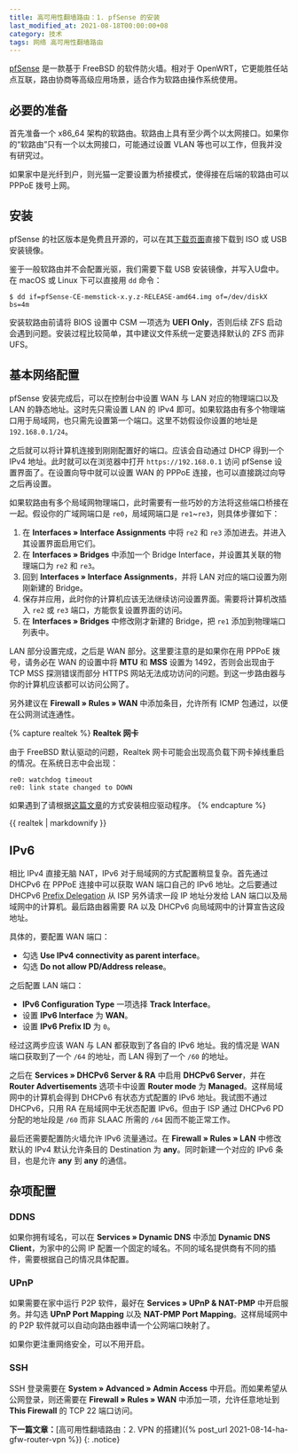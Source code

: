```yaml
---
title: 高可用性翻墙路由：1. pfSense 的安装
last_modified_at: 2021-08-18T00:00:00+08
category: 技术
tags: 网络 高可用性翻墙路由
---
```


[pfSense](https://pfsense.org) 是一款基于 FreeBSD 的软件防火墙。相对于 OpenWRT，它更能胜任站点互联，路由协商等高级应用场景，适合作为软路由操作系统使用。

必要的准备
----
首先准备一个 x86_64 架构的软路由。软路由上具有至少两个以太网接口。如果你的“软路由”只有一个以太网接口，可能通过设置 VLAN 等也可以工作，但我并没有研究过。

如果家中是光纤到户，则光猫一定要设置为桥接模式，使得接在后端的软路由可以 PPPoE 拨号上网。

安装
----

pfSense 的社区版本是免费且开源的，可以在其[下载页面](https://www.pfsense.org/download/)直接下载到 ISO 或 USB 安装镜像。

鉴于一般软路由并不会配置光驱，我们需要下载 USB 安装镜像，并写入U盘中。在 macOS 或 Linux 下可以直接用 `dd` 命令：
~~~~shell
$ dd if=pfSense-CE-memstick-x.y.z-RELEASE-amd64.img of=/dev/diskX bs=4m
~~~~

安装软路由前请将 BIOS 设置中 CSM 一项选为 **UEFI Only**，否则后续 ZFS 启动会遇到问题。安装过程比较简单，其中建议文件系统一定要选择默认的 ZFS 而非 UFS。

基本网络配置
----
pfSense 安装完成后，可以在控制台中设置 WAN 与 LAN 对应的物理端口以及 LAN 的静态地址。这时先只需设置 LAN 的 IPv4 即可。如果软路由有多个物理端口用于局域网，也只需先设置第一个端口。这里不妨假设你设置的地址是 `192.168.0.1/24`。

之后就可以将计算机连接到刚刚配置好的端口。应该会自动通过 DHCP 得到一个 IPv4 地址。此时就可以在浏览器中打开 `https://192.168.0.1` 访问 pfSense 设置界面了。在设置向导中就可以设置 WAN 的 PPPoE 连接，也可以直接跳过向导之后再设置。

如果软路由有多个局域网物理端口，此时需要有一些巧妙的方法将这些端口桥接在一起。假设你的广域网端口是 `re0`，局域网端口是 `re1`~`re3`，则具体步骤如下：
1. 在 **Interfaces &raquo; Interface Assignments** 中将 `re2` 和 `re3` 添加进去。并进入其设置界面启用它们。
2. 在 **Interfaces &raquo; Bridges** 中添加一个 Bridge Interface，并设置其关联的物理端口为 `re2` 和 `re3`。
3. 回到 **Interfaces &raquo; Interface Assignments**，并将 LAN 对应的端口设置为刚刚新建的 Bridge。
4. 保存并应用，此时你的计算机应该无法继续访问设置界面。需要将计算机改插入 `re2` 或 `re3` 端口，方能恢复设置界面的访问。
5. 在 **Interfaces &raquo; Bridges** 中修改刚才新建的 Bridge，把 `re1` 添加到物理端口列表中。 

LAN 部分设置完成，之后是 WAN 部分。这里要注意的是如果你在用 PPPoE 拨号，请务必在 WAN 的设置中将 **MTU** 和 **MSS** 设置为 1492，否则会出现由于 TCP MSS 探测错误而部分 HTTPS 网站无法成功访问的问题。到这一步路由器与你的计算机应该都可以访问公网了。

另外建议在 **Firewall &raquo; Rules &raquo; WAN** 中添加条目，允许所有 ICMP 包通过，以便在公网测试连通性。

{% capture realtek %}
**Realtek 网卡**

由于 FreeBSD 默认驱动的问题，Realtek 网卡可能会出现高负载下网卡掉线重启的情况。在系统日志中会出现：
~~~~
re0: watchdog timeout
re0: link state changed to DOWN
~~~~
如果遇到了请根据[这篇文章](https://www.robpeck.com/2021/04/using-realtek-nics-in-pfsense/)的方式安装相应驱动程序。
{% endcapture %}

<div class="notice--warning">
    {{ realtek | markdownify }}
</div>

IPv6
----
相比 IPv4 直接无脑 NAT，IPv6 对于局域网的方式配置稍显复杂。首先通过 DHCPv6 在 PPPoE 连接中可以获取 WAN 端口自己的 IPv6 地址。之后要通过 DHCPv6 [Prefix Delegation](https://en.wikipedia.org/wiki/Prefix_delegation) 从 ISP 另外请求一段 IP 地址分发给 LAN 端口以及局域网中的计算机。最后路由器需要 RA 以及 DHCPv6 向局域网中的计算宣告这段地址。

具体的，要配置 WAN 端口：
* 勾选 **Use IPv4 connectivity as parent interface**。
* 勾选 **Do not allow PD/Address release**。

之后配置 LAN 端口：
* **IPv6 Configuration Type** 一项选择 **Track Interface**。
* 设置 **IPv6 Interface** 为 **WAN**。
* 设置 **IPv6 Prefix ID** 为 `0`。

经过这两步应该 WAN 与 LAN 都获取到了各自的 IPv6 地址。我的情况是 WAN 端口获取到了一个 `/64` 的地址，而 LAN 得到了一个 `/60` 的地址。

之后在 **Services &raquo; DHCPv6 Server & RA** 中启用 **DHCPv6 Server**，并在 **Router Advertisements** 选项卡中设置 **Router mode** 为 **Managed**。这样局域网中的计算机会得到 DHCPv6 有状态方式配置的 IPv6 地址。我试图不通过 DHCPv6，只用 RA 在局域网中无状态配置 IPv6。但由于 ISP 通过 DHCPv6 PD 分配的地址段是 `/60` 而非 SLAAC 所需的 `/64` 因而不能正常工作。

最后还需要配置防火墙允许 IPv6 流量通过。在 **Firewall &raquo; Rules &raquo; LAN** 中修改默认的 IPv4 默认允许条目的 Destination 为 **any**。同时新建一个对应的 IPv6 条目，也是允许 **any** 到 **any** 的通信。

杂项配置
----

### DDNS

如果你拥有域名，可以在 **Services &raquo; Dynamic DNS** 中添加 **Dynamic DNS Client**，为家中的公网 IP 配置一个固定的域名。不同的域名提供商有不同的插件，需要根据自己的情况具体配置。

### UPnP

如果需要在家中运行 P2P 软件，最好在 **Services &raquo; UPnP & NAT-PMP** 中开启服务。并勾选 **UPnP Port Mapping** 以及 **NAT-PMP Port Mapping**。这样局域网中的 P2P 软件就可以自动向路由器申请一个公网端口映射了。

如果你更注重网络安全，可以不用开启。

### SSH

SSH 登录需要在 **System &raquo; Advanced &raquo; Admin Access** 中开启。而如果希望从公网登录，则还需要在 **Firewall &raquo; Rules &raquo; WAN** 中添加一项，允许任意地址到 **This Firewall** 的 TCP 22 端口访问。

**下一篇文章：**[高可用性翻墙路由：2. VPN 的搭建]({% post_url 2021-08-14-ha-gfw-router-vpn %})
{: .notice}

